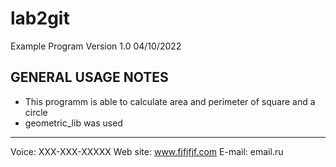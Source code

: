 # lab2git
Example Program Version 1.0 04/10/2022

GENERAL USAGE NOTES
---------------------
- This programm is able to calculate area and perimeter of square and a circle
- geometric_lib was used
-----------------------
Voice: XXX-XXX-XXXXX
Web site: www.fjfjfjf.com
E-mail: email.ru
